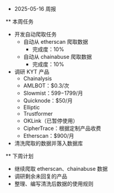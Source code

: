 * 2025-05-16 周报

** 本周任务

- 开发自动爬取任务
  - 自动从 etherscan 爬取数据
    - 完成度：10%
  - 自动从 chainabuse 爬取数据
    - 完成度：10%
- 调研 KYT 产品
  - Chainalysis
  - AMLBOT：$0.3/次
  - Slowmist：$599-$1799/月
  - Quicknode：$50/月
  - Elliptic
  - Trustformer
  - OKLink（已暂停使用）
  - CipherTrace：根据定制产品收费
  - Etherscan：$900/月
- 清洗爬取的数据并落入数据库

** 下周计划

- 继续爬取 etherscan、chainabuse 数据
- 调研剩余未回复的产品
- 整理、编写清洗后数据的使用规则
